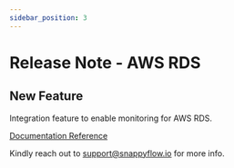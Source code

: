 ```yaml
---
sidebar_position: 3 
---
```

# Release Note - AWS RDS

## New Feature

Integration feature to enable monitoring for AWS RDS.

[Documentation Reference](/docs/selfhosted-turbo/Integrations/plugin/rds)

Kindly reach out to [support@snappyflow.io](mailto:support@snappyflow.io) for more info.

